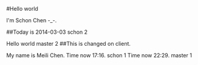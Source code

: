 #Hello world

I'm Schon Chen -_-.

##Today is 2014-03-03
schon 2

Hello world
master 2
##This is changed on client.

My name is Meili Chen.
Time now 17:16.
schon 1
Time now 22:29.
master 1
